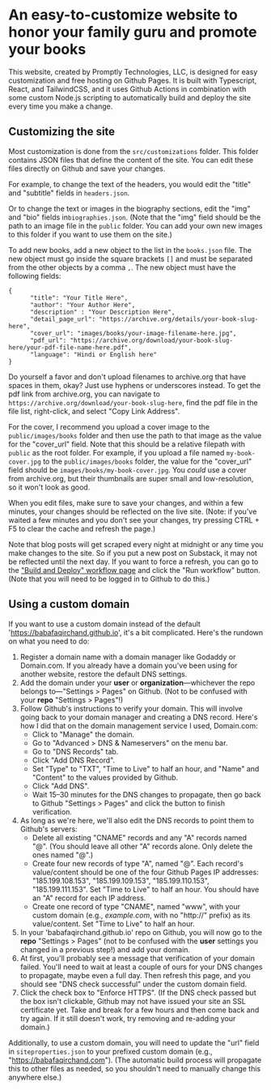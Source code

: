 # An easy-to-customize website to honor your family guru and promote your books

This website, created by Promptly Technologies, LLC, is designed for easy customization and free hosting on Github Pages. It is built with Typescript, React, and TailwindCSS, and it uses Github Actions in combination with some custom Node.js scripting to automatically build and deploy the site every time you make a change.

## Customizing the site

Most customization is done from the `src/customizations` folder. This folder contains JSON files that define the content of the site. You can edit these files directly on Github and save your changes. 

For example, to change the text of the headers, you would edit the "title" and "subtitle" fields in `headers.json`. 

Or to change the text or images in the biography sections, edit the "img" and "bio" fields in`biographies.json`. (Note that the "img" field should be the path to an image file in the `public` folder. You can add your own new images to this folder if you want to use them on the site.)

To add new books, add a new object to the list in the `books.json` file. The new object must go inside the square brackets `[]` and must be separated from the other objects by a comma `,`. The new object must have the following fields:

```
{
      "title": "Your Title Here",
      "author": "Your Author Here",
      "description" : "Your Description Here",
      "detail_page_url": "https://archive.org/details/your-book-slug-here",
      "cover_url": "images/books/your-image-filename-here.jpg",
      "pdf_url": "https://archive.org/download/your-book-slug-here/your-pdf-file-name-here.pdf",
      "language": "Hindi or English here"
}
```

Do yourself a favor and don't upload filenames to archive.org that have spaces in them, okay? Just use hyphens or underscores instead. To get the pdf link from archive.org, you can navigate to `https://archive.org/download/your-book-slug-here`, find the pdf file in the file list, right-click, and select "Copy Link Address". 

For the cover, I recommend you upload a cover image to the `public/images/books` folder and then use the path to that image as the value for the "cover_url" field. Note that this should be a relative filepath with `public` as the root folder. For example, if you upload a file named `my-book-cover.jpg` to the `public/images/books` folder, the value for the "cover_url" field should be `images/books/my-book-cover.jpg`. You *could* use a cover from archive.org, but their thumbnails are super small and low-resolution, so it won't look as good.

When you edit files, make sure to save your changes, and within a few minutes, your changes should be reflected on the live site. (Note: if you've waited a few minutes and you don't see your changes, try pressing CTRL + F5 to clear the cache and refresh the page.)

Note that blog posts will get scraped every night at midnight or any time you make changes to the site. So if you put a new post on Substack, it may not be reflected until the next day. If you want to force a refresh, you can go to the ["Build and Deploy" workflow page](https://github.com/babafaqirchand/babafaqirchand.github.io/actions/workflows/deploy.yml) and click the "Run workflow" button. (Note that you will need to be logged in to Github to do this.)

## Using a custom domain

If you want to use a custom domain instead of the default 'https://babafaqirchand.github.io', it's a bit complicated. Here's the rundown on what you need to do:

1. Register a domain name with a domain manager like Godaddy or Domain.com. If you already have a domain you've been using for another website, restore the default DNS settings.
2. Add the domain under your **user** or **organization**—whichever the repo belongs to—"Settings > Pages" on Github. (Not to be confused with your **repo** "Settings > Pages"!)
3. Follow Github's instructions to verify your domain. This will involve going back to your domain manager and creating a DNS record. Here's how I did that on the domain management service I used, Domain.com:
   - Click to "Manage" the domain.
   - Go to "Advanced > DNS & Nameservers" on the menu bar.
   - Go to "DNS Records" tab.
   - Click "Add DNS Record".
   - Set "Type" to "TXT", "Time to Live" to half an hour, and "Name" and "Content" to the values provided by Github.
   - Click "Add DNS".
   - Wait 15–30 minutes for the DNS changes to propagate, then go back to Github "Settings > Pages" and click the button to finish verification.
4. As long as we're here, we'll also edit the DNS records to point them to Github's servers:
   - Delete all existing "CNAME" records and any "A" records named "@". (You should leave all other "A" records alone. Only delete the ones named "@".)
   - Create four new records of type "A", named "@". Each record's value/content should be one of the four Github Pages IP addresses: "185.199.108.153", "185.199.109.153", "185.199.110.153", "185.199.111.153". Set "Time to Live" to half an hour. You should have an "A" record for each IP address.
   - Create one record of type "CNAME", named "www", with your custom domain (e.g., *example.com*, with no "http://" prefix) as its value/content. Set "Time to Live" to half an hour.
5. In your 'babafaqirchand.github.io' repo on Github, you will now go to the **repo** "Settings > Pages" (not to be confused with the **user** settings you changed in a previous step!) and add your domain.
6. At first, you'll probably see a message that verification of your domain failed. You'll need to wait at least a couple of ours for your DNS changes to propagate, maybe even a full day. Then refresh this page, and you should see "DNS check successful" under the custom domain field.
7. Click the check box to "Enforce HTTPS". (If the DNS check passed but the box isn't clickable,  Github may not have issued your site an SSL certificate yet. Take and break for a few hours and then come back and try again. If it still doesn't work, try removing and re-adding your domain.)

Additionally, to use a custom domain, you will need to update the "url" field in `siteproperties.json` to your prefixed custom domain (e.g., "https://babafaqirchand.com"). (The automatic build process will propagate this to other files as needed, so you shouldn't need to manually change this anywhere else.)
